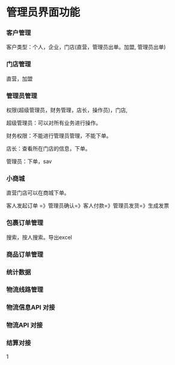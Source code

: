 # 管理员界面功能

### 客户管理

客户类型：个人，企业，门店\(直营，管理员出单。加盟, 管理员出单\)

### 门店管理

直营，加盟

### 管理员管理

权限\(超级管理员，财务管理，店长，操作员\)，门店,

超级管理员：可以对所有业务进行操作。

财务权限：不能进行管理员管理，不能下单。

店长：查看所在门店的信息，下单。

管理员：下单，sav 

### 小商城

直营门店可以在商城下单。

客人发起订单 =》管理员确认=》客人付款=》管理员发货=》生成发票

### 包裹订单管理

搜索，按人搜索。导出excel

### 商品订单管理

### 统计数据

### 物流线路管理

### 物流信息API 对接

### 物流API 对接

### 结算对接

1 







